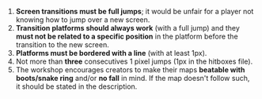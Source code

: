 1.  **Screen transitions must be full jumps**; it would be unfair for a player not knowing how to jump over a new screen.
2.  **Transition platforms should always work** (with a full jump) and they **must not be related to a specific position** in the platform before the transition to the new screen.
3.  **Platforms must be bordered with a line** (with at least 1px).
4.  Not more than **three** consecutives 1 pixel jumps (1px in the hitboxes file).
5.  The workshop encourages creators to make their maps **beatable with boots/snake ring** and/or **no fall** in mind. If the map doesn't follow such, it should be stated in the description.